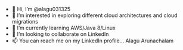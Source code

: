 - 👋 Hi, I’m @alagu031325
- 👀 I’m interested in exploring different cloud architectures and cloud  migrations
- 🌱 I’m currently learning AWS/Java 8/Linux
- 💞️ I’m looking to collaborate on LinkedIn
- 📫 You can reach me on my LinkedIn profile... Alagu Arunachalam

<!---
alagu031325/alagu031325 is a ✨ special ✨ repository because its `README.md` (this file) appears on your GitHub profile.
You can click the Preview link to take a look at your changes.
--->
